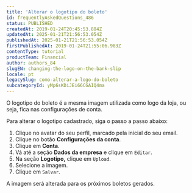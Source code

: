 ```yaml
---
title: 'Alterar o logotipo do boleto'
id: frequentlyAskedQuestions_486
status: PUBLISHED
createdAt: 2019-01-24T20:45:53.884Z
updatedAt: 2025-01-21T21:56:53.054Z
publishedAt: 2025-01-21T21:56:53.054Z
firstPublishedAt: 2019-01-24T21:55:06.983Z
contentType: tutorial
productTeam: Financial
author: authors_84
slugEN: changing-the-logo-on-the-bank-slip
locale: pt
legacySlug: como-alterar-a-logo-do-boleto
subcategoryId: yMp6sKDiJEi66CGAIQ4ma
---
```


O logotipo do boleto é a mesma imagem utilizada como logo da loja, ou seja, fica nas configurações de conta.

Para alterar o logotipo cadastrado, siga o passo a passo abaixo:

1. Clique no avatar do seu perfil, marcado pela inicial do seu email.
2. Clique no botão **Configurações da conta**.
3. Clique em **Conta**.
4. Vá até a seção **Dados da empresa** e clique em `Editar`.
5. Na seção **Logotipo,** clique em `Upload`.
6. Selecione a imagem.
7. Clique em `Salvar`.

A imagem será alterada para os próximos boletos gerados.
